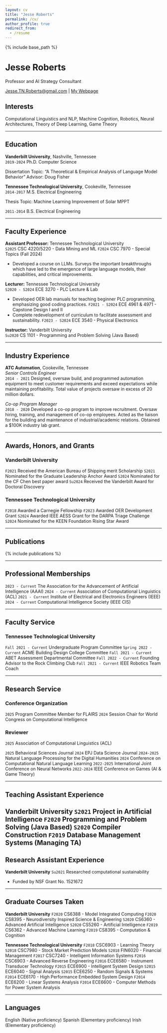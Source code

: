 ```yaml
---
layout: cv
title: "Jesse Roberts"
permalink: /cv/
author_profile: true
redirect_from:
  - /resume
---
```


<!--
<object data="{{ site.url }}/files/CV.pdf" width="1000" height="1000" type='application/pdf'/> -->
{% include base_path %} 

# Jesse Roberts

Professor and AI Strategy Consultant

<div id="webaddress">
<a href="Jesse.TN.Roberts@gmail.com">Jesse.TN.Roberts@gmail.com</a>
| <a href="https://JesseTNRoberts.com">My Webpage</a>
</div>


## Interests
Computational Linguistics and NLP, Machine Cognition, Robotics, Neural Architectures, Theory of Deep Learning, Game Theory

---

## Education
**Vanderbilt University**, Nashville, Tennessee  
`2019-2024` Ph.D. Computer Science  

Dissertation Topic: “A Theoretical & Empirical Analysis of Language Model Behavior”
Advisor: Doug Fisher

**Tennessee Technological University**, Cookeville, Tennessee  
`2014-2017` M.S. Electrical Engineering 

Thesis Topic: Machine Learning Improvement of Solar MPPT

`2011-2014` B.S. Electrical Engineering   

---

## Faculty Experience


**Assistant Professor:** Tennessee Technological University  
`S2025` CSC 4220/5220 - Data Mining and ML 
`F2024` CSC 7970 - Special Topics (Fall 2024)  
  - Developed a course on LLMs. Surveys the important breakthroughs which have led to the emergence of large language models, their capabilities, and critical improvements.

**Lecturer:** Tennessee Technological University  
`S2020 - S2024` ECE 3270 - PLC Lecture & Lab   
  - Developed OER lab manuals for teaching beginner PLC programming, emphasizing good coding practices. 
`F2021 - S2024` ECE 4961 & 4971 - Capstone Design I and II  
  - Complete redevelopment of curriculum to facilitate assessment and sustainability.
`F2023 - S2024` ECE 3540 - Physical Electronics 

**Instructor:** Vanderbilt University  
`Su2020` CS 1101 - Programming and Problem Solving (Java Based) 

---

## Industry Experience
**ATC Automation**, Cookeville, Tennessee  
*Senior Controls Engineer*  
`2014 - 2021` Designed, oversaw build, and programmed automation equipment to meet customer requirements and exceed expectations while maintaining profitability. Total value of projects oversaw in excess of 20 million dollars.

*Co-op Program Manager*  
`2018 - 2020` Developed a co-op program to improve recruitment. Oversaw hiring, training, and management of co-op employees. Acted as the liaison for the building and maintenance of industrial/academic relations. Obtained a $100K industry lab grant.

---

## Awards, Honors, and Grants
### Vanderbilt University

`F2021` Received the American Bureau of Shipping merit Scholarship 
`S2021` Nominated for the Graduate Leadership Anchor Award 
`S2024` Nominated for the CF Chen best paper award 
`Su2024` Received the Vanderbilt Award for Doctoral Discovery 
    
### Tennessee Technological University
`F2018` Awarded a Carnegie Fellowship 
`F2023` Awarded OER Development Grant 
`S2024` Awarded IEEE AESS Grant for the DARPA Triage Challenge 
`S2024` Nominated for the KEEN Foundation Rising Star Award 

---

## Publications

{% include publications %}

<!--
(Under Review at IJCAI) Rentschler, Micah, and Jesse Roberts. "RL+ Transformer= A General-Purpose Problem Solver." arXiv preprint arXiv:2501.14176 (2025).

(Under Review at ACL) J. Roberts, Moore, & Fisher, D.(2024). "Do Large Language Models Learn Human-Like Strategic Preferences?".

(Under Review at CogSci) Moore*, K., Roberts*, J., Pham, T., & Fisher, D. (2024). Reasoning Beyond Bias: A Study on Counterfactual Prompting and Chain of Thought Reasoning. arXiv preprint arXiv:2408.08651.

Hossain, S. M., Amani Altarawneh, and Jesse Roberts. "Leveraging Large Language Models and Machine Learning for Smart Contract Vulnerability Detection." IEEE Annual Computing and Communication Workshop and Conference (2025).

Ray Umphrey*, Jesse Roberts*, and Lindsey Roberts. 2024. Investigating Expert-in-the-Loop LLM Discourse Patterns for Ancient Intertextual Analysis. In Proceedings of the 4th International Conference on Natural Language Processing for Digital Humanities, pages 31–40, Miami, USA. 

Roberts, Jesse, Lindsey Roberts, and Alice Reed. "Supporting the Digital Autonomy of Elders Through LLM Assistance." Proceedings of the AAAI Symposium Series. Vol. 4. No. 1. 2024.

Jesse Roberts, KyleMoore, et al. 2024. Large Language Model Recall Uncertainty is Modulated by the Fan Effect. In Proceedings of the 28th Conference on Computational Natural Language Learning, pages 303–313, Miami, FL, USA. 

Kyle Moore*, Jesse Roberts*, et al. 2024. The Base-Rate Effect on LLM Benchmark Performance: Disambiguating Test-Taking Strategies from Benchmark Performance. In Findings of the Association for Computational Linguistics: EMNLP 2024, pages 2283–2288, Miami, Florida, USA. 

(Invited Contribution) D. Fisher, K. Moore, J. Roberts, "Theory of Formal Languages, Automata, and Computation", (2024) [Theory of Formal Languages, Automata, and Computation](https://en.wikibooks.org/wiki/Theory_of_Formal_Languages,_Automata,_and_Computation) 

J. Roberts, 2024. "How Powerful are Decoder-Only Transformer Neural Models?". 2024 International Joint Conference on Neural Networks (IJCNN) 

Roberts, Jesse. "Do Large Language Models Learn to Human-Like Learn?". Proceedings of the AAAI Symposium Series. Vol. 3. No. 1. 2024. 

Roberts, J., Moore, K., Wilenzick, D., & Fisher, D. (2024, March). Using Artificial Populations to Study Psychological Phenomena in Neural Models. In Proceedings of the AAAI Conference on Artificial Intelligence (Vol. 38, No. 17, pp. 18906-18914).

J. Roberts, "Finding an Equilibrium in the Traveler’s Dilemma with Fuzzy Weak Domination," IEEE International Conference on Games 2021. **Nominated best paper**

J. Roberts and D. Fisher, "pReview: The Artificially Intelligent Conference Reviewer," IEEE International Conference on Machine Learning Applications 2020.

J. Roberts and D. Fisher, "Extending the Philosophy of Computational Criticism," International Conference on Computational Creativity 2020.

J. Roberts and D. Talbert, "Biologically Extending the Gen 2 ANN Model." The Thirty-Second International FLAIRS Conference. 2019. 

J. Roberts and I. Bhattacharya, "Improving Any Arbitrary MPPT Hill Climber with ANN Estimations," 2017 IEEE 44th Photovoltaic Specialist Conference (PVSC), Washington, DC, 2017, pp. 3083-3087.

J. Roberts and I. Bhattacharya, "MNFIS and other soft computing based MPPT techniques: A comparative analysis," 2016 IEEE 43rd Photovoltaic Specialists Conference (PVSC), Portland, OR, 2016, pp. 3247-3251.

J. Roberts, "MNFIS+; or, a Better Hybrid Heuristic Maximum Power Point Tracker," Thesis. Tennessee Technological University, 2017.
-->
---

## Professional Memberships

`2023 - Current` The Association for the Advancement of Artificial Intelligence (AAAI) 
`2024 - Current` Association of Computational Linguistics (ACL) 
`2021 - Current` Institute of Electrical and Electronics Engineers (IEEE)
`2024 - Current` Computational Intelligence Society (IEEE CIS) 

---

## Faculty Service
### Tennessee Technological University
`Fall 2021 - Current`   Undergraduate Program Committee 
`Spring 2022 - Current` ACME Building Design College Committee 
`Fall 2021 - Current`   ABET Assessment Departmental Committee 
`Fall 2022 - Current`   Founding Advisor to the Rock Climbing Club 
`Fall 2021 - Current`   IEEE Robotics Team Coach 

---

## Research Service

### Conference Organization
`2025` Program Committee Member for FLAIRS 
`2024` Session Chair for World Congress on Computational Intelligence 

### Reviewer
`2025` Association of Computational Linguistics (ACL)
 
`2025` Behavioral Sciences Journal 
`2024` EPJ Data Science Journal 
`2024-2025` Natural Language Processing for the Digital Humanities 
`2024` Conference on Computational Natural Language Learning 
`2022-2025` International Joint Conference on Neural Networks
`2022-2024` IEEE Conference on Games (AI & Game Theory)

---


## Teaching Assistant Experience

**Vanderbilt University**
`S2021` Project in Artificial Intelligence 
`F2020` Programming and Problem Solving (Java Based) 
`S2020` Compiler Construction 
`F2019` Database Management Systems (Managing TA) 
---

## Research Assistant Experience

**Vanderbilt University**
`Su2021` Researched computational sustainability 
  - Funded by NSF Grant No. 1521672


---

## Graduate Courses Taken

**Vanderbilt University**
`F2020` CS6388 - Model Integrated Computing
`F2020` CS8395 - Neurodiversity Inspired Science & Engineering
`S2020` CS6360 - Advanced Artificial Intelligence 
`S2020` CS5260 - Artificial Intelligence
`F2019` CS6362 - Advanced Machine Learning
`F2019` CS8395 - Computation & Cognition

**Tennessee Technological University**
`F2018` CSC6903 - Learning Theory
`S2018` CSC7980 - Stock Market Prediction Models 
`S2018` FIN6020 - Financial Management 
`F2017` CSC7240 - Intelligent Information Systems
`F2016` CSC6903 - Advanced Reverse Engineering
`F2016` ECE6580 - Instrument Transducer Technology
`F2015` ECE6900 - Intelligent System Design
`S2015` ECE6040 - Signal Analysis 
`S2015` ECE6250 - Random Signals & Systems 
`F2014` ECE6170 - High Performance Embedded System Design
`F2014` ECE6200 - Linear Systems Analysis
`F2014` ECE6600 - Computer Methods for Power System Analysis


---
## Languages
English (Native proficiency)
Spanish (Elementary proficiency)
Irish (Elementary proficiency)
